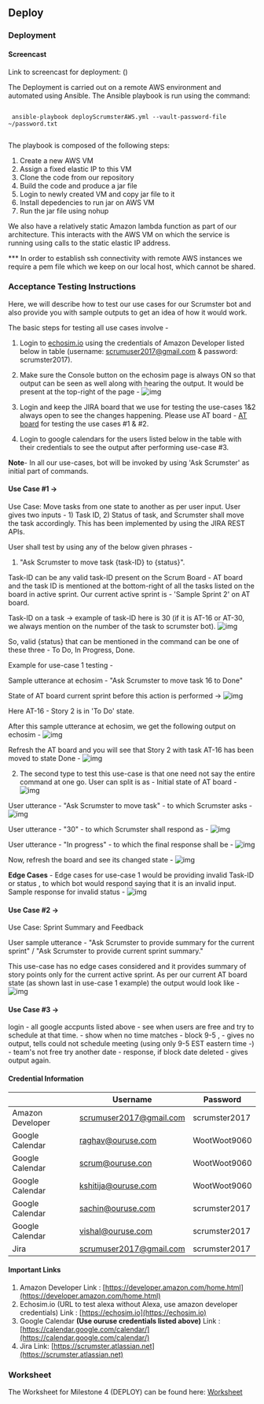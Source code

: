 ## Deploy

### Deployment

#### Screencast
Link to screencast for deployment: ()

The Deployment is carried out on a remote AWS environment and automated using Ansible. The Ansible playbook is run using the command:

```
 
 ansible-playbook deployScrumsterAWS.yml --vault-password-file ~/password.txt
 
 ```
 The playbook is composed of the following steps:
 1. Create a new AWS VM
 2. Assign a fixed elastic IP to this VM
 3. Clone the code from our repository
 4. Build the code and produce a jar file
 5. Login to newly created VM and copy jar file to it
 6. Install depedencies to run jar on AWS VM
 7. Run the jar file using nohup
 
We also have a relatively static Amazon lambda function as part of our architecture. This interacts with the AWS VM on which the service is running using calls to the static elastic IP address.
 
 *** In order to establish ssh connectivity with remote AWS instances we require a pem file which we keep on our local host, which cannot be shared.

### Acceptance Testing Instructions

Here, we will describe how to test our use cases for our Scrumster bot and also provide you with sample outputs to get an idea of how it would work.

The basic steps for testing all use cases involve -

1. Login to [echosim.io](https://echosim.io/) using the credentials of Amazon Developer listed below in table (username: scrumuser2017@gmail.com & password: scrumster2017).

2. Make sure the Console button on the echosim page is always ON so that output can be seen as well along with hearing the output. It would be present at the top-right of the page -
![img](https://github.ncsu.edu/rmuddur/Scrumster/blob/master/Alexa-Deploy/se1.PNG)

3. Login and keep the JIRA board that we use for testing the use-cases 1&2 always open to see the changes happening. Please use AT board - [AT board](https://scrumster.atlassian.net/secure/RapidBoard.jspa?rapidView=1&selectedIssue=AT-33) for testing the use cases #1 & #2.

4. Login to google calendars for the users listed below in the table with their credentials to see the output after performing use-case #3.

**Note**- In all our use-cases, bot will be invoked by using 'Ask Scrumster' as initial part of commands.

#### Use Case #1 ->

Use Case: Move tasks from one state to another as per user input.
User gives two inputs - 1) Task ID, 2) Status of task, and Scrumster shall move the task accordingly. This has been implemented by using the JIRA REST APIs. 

User shall test by using any of the below given phrases - 
1. "Ask Scrumster to move task {task-ID} to {status}". 

Task-ID can be any valid task-ID present on the Scrum Board - AT board and the task ID is mentioned at the bottom-right of all the tasks listed on the board in active sprint. Our current active sprint is - 'Sample Sprint 2' on AT board.

Task-ID on a task -> example of task-ID here is 30 (if it is AT-16 or AT-30, we always mention on the number of the task to scrumster bot).
![img](https://github.ncsu.edu/rmuddur/Scrumster/blob/master/Alexa-Deploy/se2.PNG)

So, valid {status} that can be mentioned in the command can be one of these three - To Do, In Progress, Done.

Example for use-case 1 testing -

Sample utterance at echosim - "Ask Scrumster to move task 16 to Done"

State of AT board current sprint before this action is performed ->
![img](https://github.ncsu.edu/rmuddur/Scrumster/blob/master/Alexa-Deploy/se3.PNG)

Here AT-16 - Story 2 is in 'To Do' state.

After this sample utterance at echosim, we get the following output on echosim -
![img](https://github.ncsu.edu/rmuddur/Scrumster/blob/master/Alexa-Deploy/se4.PNG)

Refresh the AT board and you will see that Story 2 with task AT-16 has been moved to state Done -
![img](https://github.ncsu.edu/rmuddur/Scrumster/blob/master/Alexa-Deploy/se5.PNG)

2. The second type to test this use-case is that one need not say the entire command at one go. User can split is as -
Initial state of AT board -
![img](https://github.ncsu.edu/rmuddur/Scrumster/blob/master/Alexa-Deploy/se5.PNG)

User utterance - "Ask Scrumster to move task" - to which Scrumster asks -
![img](https://github.ncsu.edu/rmuddur/Scrumster/blob/master/Alexa-Deploy/se6.PNG)

User utterance - "30"  - to which Scrumster shall respond as -
![img](https://github.ncsu.edu/rmuddur/Scrumster/blob/master/Alexa-Deploy/se7.PNG)

User utterance - "In progress" - to which the final response shall be -
![img](https://github.ncsu.edu/rmuddur/Scrumster/blob/master/Alexa-Deploy/se8.PNG)

Now, refresh the board and see its changed state -
![img](https://github.ncsu.edu/rmuddur/Scrumster/blob/master/Alexa-Deploy/se9.PNG)


**Edge Cases** - Edge cases for use-case 1 would be providing invalid Task-ID or status , to which bot would respond saying that it is an invalid input. Sample response for invalid status -
![img](https://github.ncsu.edu/rmuddur/Scrumster/blob/master/Alexa-Deploy/se11.PNG)


#### Use Case #2 ->

Use Case: Sprint Summary and Feedback

User sample utterance - "Ask Scrumster to provide summary for the current sprint" / "Ask Scrumster to provide current sprint summary."

This use-case has no edge cases considered and it provides summary of story points only for the current active sprint. As per our current AT board state (as shown last in use-case 1 example) the output would look like -
![img](https://github.ncsu.edu/rmuddur/Scrumster/blob/master/Alexa-Deploy/se10.PNG)

#### Use Case #3 ->









login - all google accpunts listed above - see when users are free and try to schedule at that time. - show when no time matches - block 9-5 , - gives no output, tells could not schedule meeting (using only 9-5 EST eastern time -) - team's not free try another date - response, if block date deleted - gives output again. 
#### Credential Information

|   |Username|Password|
|---|---|---|
|Amazon Developer|scrumuser2017@gmail.com|scrumster2017|
|Google Calendar|raghav@ouruse.com|WootWoot9060|
|Google Calendar|scrum@ouruse.con|WootWoot9060|
|Google Calendar| kshitija@ouruse.com| WootWoot9060|
|Google Calendar| sachin@ouruse.com| scrumster2017|
|Google Calendar| vishal@ouruse.com| scrumster2017|
|Jira| scrumuser2017@gmail.com| scrumster2017|

#### Important Links

1. Amazon Developer Link : [https://developer.amazon.com/home.html](https://developer.amazon.com/home.html)
2. Echosim.io (URL to test alexa without Alexa, use amazon developer credentials) Link : [https://echosim.io](https://echosim.io)
3. Google Calendar **(Use ouruse credentials listed above)** Link : [https://calendar.google.com/calendar/](https://calendar.google.com/calendar/)
4. Jira Link: [https://scrumster.atlassian.net](https://scrumster.atlassian.net) 

### Worksheet
The Worksheet for Milestone 4 (DEPLOY) can be found here: [Worksheet](https://github.ncsu.edu/rmuddur/Scrumster/blob/master/Alexa-Deploy/WORKSHEET.md)
